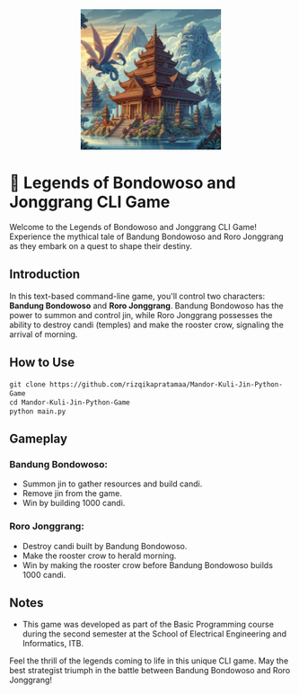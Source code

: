 <div align="center">
  <img src="logo.jpeg" alt="Logo" width="250"/>
</div>

# 🌟 Legends of Bondowoso and Jonggrang CLI Game

Welcome to the Legends of Bondowoso and Jonggrang CLI Game! Experience the mythical tale of Bandung Bondowoso and Roro Jonggrang as they embark on a quest to shape their destiny.

## Introduction

In this text-based command-line game, you'll control two characters: **Bandung Bondowoso** and **Roro Jonggrang**. Bandung Bondowoso has the power to summon and control jin, while Roro Jonggrang possesses the ability to destroy candi (temples) and make the rooster crow, signaling the arrival of morning.

## How to Use
    git clone https://github.com/rizqikapratamaa/Mandor-Kuli-Jin-Python-Game
    cd Mandor-Kuli-Jin-Python-Game
    python main.py


## Gameplay

### Bandung Bondowoso:
- Summon jin to gather resources and build candi.
- Remove jin from the game.
- Win by building 1000 candi.

### Roro Jonggrang:
- Destroy candi built by Bandung Bondowoso.
- Make the rooster crow to herald morning.
- Win by making the rooster crow before Bandung Bondowoso builds 1000 candi.

## Notes

- This game was developed as part of the Basic Programming course during the second semester at the School of Electrical Engineering and Informatics, ITB.

Feel the thrill of the legends coming to life in this unique CLI game. May the best strategist triumph in the battle between Bandung Bondowoso and Roro Jonggrang!
